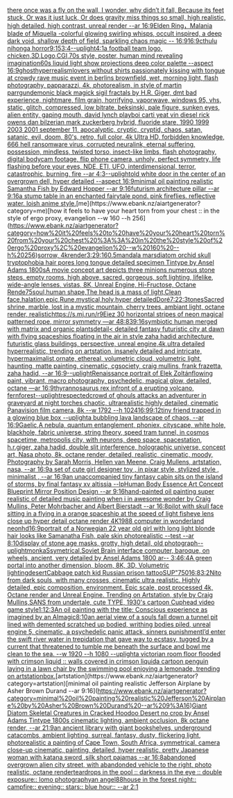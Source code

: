 [there once was a fly on the wall, I wonder, why didn’t it fall, Because its feet stuck, Or was it just luck, Or does gravity miss things so small, high realistic, high detailed, high contrast, unreal render --ar 16:9](https://www.ebank.nz/aiartgenerator?category=there%20once%20was%20a%20fly%20on%20the%20wall%2C%20I%20wonder%2C%20why%20didn%E2%80%99t%20it%20fall%2C%20Because%20its%20feet%20stuck%2C%20Or%20was%20it%20just%20luck%2C%20Or%20does%20gravity%20miss%20things%20so%20small%2C%20high%20realistic%2C%20high%20detailed%2C%20high%20contrast%2C%20unreal%20render%20--ar%2016%3A9)[Elden Ring，Malania blade of Miquella -](https://www.ebank.nz/aiartgenerator?category=Elden%20Ring%EF%BC%8CMalania%20blade%20of%20Miquella%20-)[colorful glowing swirling whisps, occult inspired, a deep dark void, shallow depth of field, sparkling chaos magic -- 16:9](https://www.ebank.nz/aiartgenerator?category=colorful%20glowing%20swirling%20whisps%2C%20occult%20inspired%2C%20a%20deep%20dark%20void%2C%20shallow%20depth%20of%20field%2C%20sparkling%20chaos%20magic%20--%2016%3A9)[16:9](https://www.ebank.nz/aiartgenerator?category=16%3A9)[cthulu nihonga horror](https://www.ebank.nz/aiartgenerator?category=cthulu%20nihonga%20horror)[9:15](https://www.ebank.nz/aiartgenerator?category=9%3A15)[3:4](https://www.ebank.nz/aiartgenerator?category=3%3A4)[--uplight](https://www.ebank.nz/aiartgenerator?category=--uplight)[4:1](https://www.ebank.nz/aiartgenerator?category=4%3A1)[a football team logo, chicken,3D,Logo,CGI,](https://www.ebank.nz/aiartgenerator?category=a%20football%20team%20logo%2C%20chicken%2C3D%2CLogo%2CCGI%2C)[70s style, poster, human mind revealing imagination](https://www.ebank.nz/aiartgenerator?category=70s%20style%2C%20poster%2C%20human%20mind%20revealing%20imagination)[60s liquid light show projections deep color palette --aspect 16:9](https://www.ebank.nz/aiartgenerator?category=60s%20liquid%20light%20show%20projections%20deep%20color%20palette%20--aspect%2016%3A9)[ghost](https://www.ebank.nz/aiartgenerator?category=ghost)[hyperrealism](https://www.ebank.nz/aiartgenerator?category=hyperrealism)[lovers without shirts passionately kissing with tongue at crowdy rave music event in berlins brownfield, wet, morning light, flash photography, papparazzi, 4k, photorealism, in style of martin parr](https://www.ebank.nz/aiartgenerator?category=lovers%20without%20shirts%20passionately%20kissing%20with%20tongue%20at%20crowdy%20rave%20music%20event%20in%20berlins%20brownfield%2C%20wet%2C%20morning%20light%2C%20flash%20photography%2C%20papparazzi%2C%204k%2C%20photorealism%2C%20in%20style%20of%20martin%20parr)[gun](https://www.ebank.nz/aiartgenerator?category=gun)[demonic black magick sigil fractals by H.R. Giger, dmt bad experience, nightmare, film grain, horrifying, vaporwave, windows 95, vhs, static, glitch, compressed, low bitrate, beksinski, pale figure, sunken eyes, alien entity, gaping mouth, david lynch playboi carti yeat vin diesel rick owens dan bilzerian mark zuckerberg hybrid, fluoride stare, 1990 1999 2003 2001 september 11, apocalyptic, cryptic, cryptid, chaos, satan, satanic, evil, doom, 80's, retro, full color, 4k Ultra HD, forbidden knowledge, 666 hell ransomware virus, corrupted neuralink, eternal suffering, possession, mindless, twisted torso, insect-like limbs, flash photography, digital bodycam footage, flip phone camera, unholy, perfect symmetry, life flashing before your eyes, NDE, ETI, UFO, interdimensional, terror, catastrophic, burning, fire --ar 4:3](https://www.ebank.nz/aiartgenerator?category=demonic%20black%20magick%20sigil%20fractals%20by%20H.R.%20Giger%2C%20dmt%20bad%20experience%2C%20nightmare%2C%20film%20grain%2C%20horrifying%2C%20vaporwave%2C%20windows%2095%2C%20vhs%2C%20static%2C%20glitch%2C%20compressed%2C%20low%20bitrate%2C%20beksinski%2C%20pale%20figure%2C%20sunken%20eyes%2C%20alien%20entity%2C%20gaping%20mouth%2C%20david%20lynch%20playboi%20carti%20yeat%20vin%20diesel%20rick%20owens%20dan%20bilzerian%20mark%20zuckerberg%20hybrid%2C%20fluoride%20stare%2C%201990%201999%202003%202001%20september%2011%2C%20apocalyptic%2C%20cryptic%2C%20cryptid%2C%20chaos%2C%20satan%2C%20satanic%2C%20evil%2C%20doom%2C%2080%27s%2C%20retro%2C%20full%20color%2C%204k%20Ultra%20HD%2C%20forbidden%20knowledge%2C%20666%20hell%20ransomware%20virus%2C%20corrupted%20neuralink%2C%20eternal%20suffering%2C%20possession%2C%20mindless%2C%20twisted%20torso%2C%20insect-like%20limbs%2C%20flash%20photography%2C%20digital%20bodycam%20footage%2C%20flip%20phone%20camera%2C%20unholy%2C%20perfect%20symmetry%2C%20life%20flashing%20before%20your%20eyes%2C%20NDE%2C%20ETI%2C%20UFO%2C%20interdimensional%2C%20terror%2C%20catastrophic%2C%20burning%2C%20fire%20--ar%204%3A3)[--uplight](https://www.ebank.nz/aiartgenerator?category=--uplight)[old white door in the center of an overgrown dell, hyper detailed --aspect 16:9](https://www.ebank.nz/aiartgenerator?category=old%20white%20door%20in%20the%20center%20of%20an%20overgrown%20dell%2C%20hyper%20detailed%20--aspect%2016%3A9)[minimal oil painting realistic Samantha Fish by Edward Hopper --ar 9:16](https://www.ebank.nz/aiartgenerator?category=minimal%20oil%20painting%20realistic%20Samantha%20Fish%20by%20Edward%20Hopper%20--ar%209%3A16)[futurism architecture pillar --ar 9:16](https://www.ebank.nz/aiartgenerator?category=futurism%20architecture%20pillar%20--ar%209%3A16)[a stump table in an enchanted fairytale pond. pink fireflies. reflective water. loish anime style.](https://www.ebank.nz/aiartgenerator?category=a%20stump%20table%20in%20an%20enchanted%20fairytale%20pond.%20pink%20fireflies.%20reflective%20water.%20loish%20anime%20style.)[me](https://www.ebank.nz/aiartgenerator?category=me)[how it feels to have your heart torn from your chest :: in the style of ergo proxy, evangelion --w 160 --h 256](https://www.ebank.nz/aiartgenerator?category=how%20it%20feels%20to%20have%20your%20heart%20torn%20from%20your%20chest%20%3A%3A%20in%20the%20style%20of%20ergo%20proxy%2C%20evangelion%20--w%20160%20--h%20256)[sorrow, 4k](https://www.ebank.nz/aiartgenerator?category=sorrow%2C%204k)[render](https://www.ebank.nz/aiartgenerator?category=render)[3:2](https://www.ebank.nz/aiartgenerator?category=3%3A2)[9:16](https://www.ebank.nz/aiartgenerator?category=9%3A16)[0.5](https://www.ebank.nz/aiartgenerator?category=0.5)[mandala mars](https://www.ebank.nz/aiartgenerator?category=mandala%20mars)[diatom orchid skull tryptophobia hair pores long tongue detailed specimen  Tintype by Ansel Adams 1800s](https://www.ebank.nz/aiartgenerator?category=diatom%20orchid%20skull%20tryptophobia%20hair%20pores%20long%20tongue%20detailed%20specimen%20%20Tintype%20by%20Ansel%20Adams%201800s)[A movie concept art depicts three minions numerous stone steps, empty rooms, high above, sacred, gorgeous, soft lighting, lifelike, wide-angle lenses, vistas, 8K, Unreal Engine, Hi-Fructose, Octane Rende](https://www.ebank.nz/aiartgenerator?category=A%20movie%20concept%20art%20depicts%20three%20minions%20numerous%20stone%20steps%2C%20empty%20rooms%2C%20high%20above%2C%20sacred%2C%20gorgeous%2C%20soft%20lighting%2C%20lifelike%2C%20wide-angle%20lenses%2C%20vistas%2C%208K%2C%20Unreal%20Engine%2C%20Hi-Fructose%2C%20Octane%20Rende)[75](https://www.ebank.nz/aiartgenerator?category=75)[soul,human shape,The head is a mass of light,Clean face,halation,epic,Rune,mystical,holy,hyper detailed](https://www.ebank.nz/aiartgenerator?category=soul%2Chuman%20shape%2CThe%20head%20is%20a%20mass%20of%20light%2CClean%20face%2Chalation%2Cepic%2CRune%2Cmystical%2Choly%2Chyper%20detailed)[Doré](https://www.ebank.nz/aiartgenerator?category=Dor%C3%A9)[7:2](https://www.ebank.nz/aiartgenerator?category=7%3A2)[2:3](https://www.ebank.nz/aiartgenerator?category=2%3A3)[tones](https://www.ebank.nz/aiartgenerator?category=tones)[Sacred shrine, marble, lost in a mystic mountain, cherry trees, ambiant light, octane render, realistic](https://www.ebank.nz/aiartgenerator?category=Sacred%20shrine%2C%20marble%2C%20lost%20in%20a%20mystic%20mountain%2C%20cherry%20trees%2C%20ambiant%20light%2C%20octane%20render%2C%20realistic)[https://s.mj.run/r9Eiez 30 horizontal stripes of neon magical patterned rope, mirror symmetry —ar 48:83](https://www.ebank.nz/aiartgenerator?category=https%3A//s.mj.run/r9Eiez%2030%20horizontal%20stripes%20of%20neon%20magical%20patterned%20rope%2C%20mirror%20symmetry%20%E2%80%94ar%2048%3A83)[9:16](https://www.ebank.nz/aiartgenerator?category=9%3A16)[symbiotic human merged with matrix and organic plants](https://www.ebank.nz/aiartgenerator?category=symbiotic%20human%20merged%20with%20matrix%20and%20organic%20plants)[detail](https://www.ebank.nz/aiartgenerator?category=detail)[< detailed fantasy futuristic city at dawn with flying spaceships floating in the air in style zaha hadid architecture, futuristic glass buildings, perspective, unreal engine,4k,ultra detailed hyperrealistic, trending on artstation, insanely detailed and intricate, hypermaximalist,ornate, ethereal, volumetric cloud, volumetric light, haunting, matte painting, cinematic, cgsociety, craig mullins, frank frazetta, zaha hadid, --ar 16:9](https://www.ebank.nz/aiartgenerator?category=%3C%20detailed%20fantasy%20futuristic%20city%20at%20dawn%20with%20flying%20spaceships%20floating%20in%20the%20air%20in%20style%20zaha%20hadid%20architecture%2C%20futuristic%20glass%20buildings%2C%20perspective%2C%20unreal%20engine%2C4k%2Cultra%20detailed%20hyperrealistic%2C%20trending%20on%20artstation%2C%20insanely%20detailed%20and%20intricate%2C%20hypermaximalist%2Cornate%2C%20ethereal%2C%20volumetric%20cloud%2C%20volumetric%20light%2C%20haunting%2C%20matte%20painting%2C%20cinematic%2C%20cgsociety%2C%20craig%20mullins%2C%20frank%20frazetta%2C%20zaha%20hadid%2C%20--ar%2016%3A9)[--uplight](https://www.ebank.nz/aiartgenerator?category=--uplight)[Renaissance portrait of Elek Zoltán](https://www.ebank.nz/aiartgenerator?category=Renaissance%20portrait%20of%20Elek%20Zolt%C3%A1n)[flowing paint, vibrant, macro photography, psychedelic, magical glow, detailed, octane —ar 16:9](https://www.ebank.nz/aiartgenerator?category=flowing%20paint%2C%20vibrant%2C%20macro%20photography%2C%20psychedelic%2C%20magical%20glow%2C%20detailed%2C%20octane%20%E2%80%94ar%2016%3A9)[thyrannosaurus rex infront of a erupting volcano, fernforest](https://www.ebank.nz/aiartgenerator?category=thyrannosaurus%20rex%20infront%20of%20a%20erupting%20volcano%2C%20fernforest)[--uplight](https://www.ebank.nz/aiartgenerator?category=--uplight)[respected](https://www.ebank.nz/aiartgenerator?category=respected)[crowd of ghouls attacks an adventurer in graveyard at night torches chaotic, ultrarealistic highly detailed, cinematic Panavision film camera, 8k --w 1792 --h 1024](https://www.ebank.nz/aiartgenerator?category=crowd%20of%20ghouls%20attacks%20an%20adventurer%20in%20graveyard%20at%20night%20torches%20chaotic%2C%20ultrarealistic%20highly%20detailed%2C%20cinematic%20Panavision%20film%20camera%2C%208k%20--w%201792%20--h%201024)[16:9](https://www.ebank.nz/aiartgenerator?category=16%3A9)[9:12](https://www.ebank.nz/aiartgenerator?category=9%3A12)[tiny friend trapped in a glowing blue box --uplight](https://www.ebank.nz/aiartgenerator?category=tiny%20friend%20trapped%20in%20a%20glowing%20blue%20box%20--uplight)[a bubbling lava landscape of chaos, --ar 16:9](https://www.ebank.nz/aiartgenerator?category=a%20bubbling%20lava%20landscape%20of%20chaos%2C%20--ar%2016%3A9)[Gaelic,](https://www.ebank.nz/aiartgenerator?category=Gaelic%2C)[A nebula, quantum entanglement, phoniex, cityscape, white hole, blackhole, fabric universe, string theory, speed tram tunnel, in cosmos spacetime, metropolis city, with neurons, deep space, spacestation, h.r.giger, zaha hadid, double slit interference, holographic universe, concept art, Nasa photo, 8k, octane render, detailed, realistic, cinematic, moody, Photography by Sarah Morris, Hellen van Meene, Craig Mullens, artstation, nasa, --ar 16:9](https://www.ebank.nz/aiartgenerator?category=A%20nebula%2C%20quantum%20entanglement%2C%20phoniex%2C%20cityscape%2C%20white%20hole%2C%20blackhole%2C%20fabric%20universe%2C%20string%20theory%2C%20speed%20tram%20tunnel%2C%20in%20cosmos%20spacetime%2C%20metropolis%20city%2C%20with%20neurons%2C%20deep%20space%2C%20spacestation%2C%20h.r.giger%2C%20zaha%20hadid%2C%20double%20slit%20interference%2C%20holographic%20universe%2C%20concept%20art%2C%20Nasa%20photo%2C%208k%2C%20octane%20render%2C%20detailed%2C%20realistic%2C%20cinematic%2C%20moody%2C%20Photography%20by%20Sarah%20Morris%2C%20Hellen%20van%20Meene%2C%20Craig%20Mullens%2C%20artstation%2C%20nasa%2C%20--ar%2016%3A9)[a set of cute girl designer toy , in pixar style, stylized style , minimalist , --ar 16:9](https://www.ebank.nz/aiartgenerator?category=a%20set%20of%20cute%20girl%20designer%20toy%20%2C%20in%20pixar%20style%2C%20stylized%20style%20%2C%20minimalist%20%2C%20--ar%2016%3A9)[an unaccompanied tiny fantasy cabin sits on the island of storms, by final fantasy xv altissia --lp](https://www.ebank.nz/aiartgenerator?category=an%20unaccompanied%20tiny%20fantasy%20cabin%20sits%20on%20the%20island%20of%20storms%2C%20by%20final%20fantasy%20xv%20altissia%20--lp)[Human Body Essence Art Concept Blueprint Mirror Position Design --ar 9:16](https://www.ebank.nz/aiartgenerator?category=Human%20Body%20Essence%20Art%20Concept%20Blueprint%20Mirror%20Position%20Design%20--ar%209%3A16)[hand-painted oil painting super realistic of detailed music painting when i in awesome wonder by Craig Mullins, Peter Mohrbacher and Albert Bierstadt --ar 16:8](https://www.ebank.nz/aiartgenerator?category=hand-painted%20oil%20painting%20super%20realistic%20of%20detailed%20music%20painting%20when%20i%20in%20awesome%20wonder%20by%20Craig%20Mullins%2C%20Peter%20Mohrbacher%20and%20Albert%20Bierstadt%20--ar%2016%3A8)[pilot with skull face sitting in a flying in a orange spaceship at the speed of light fisheye lens close up hyper detail octane render 4K](https://www.ebank.nz/aiartgenerator?category=pilot%20with%20skull%20face%20sitting%20in%20a%20flying%20in%20a%20orange%20spaceship%20at%20the%20speed%20of%20light%20fisheye%20lens%20close%20up%20hyper%20detail%20octane%20render%204K)[1988 computer in wonderland neon](https://www.ebank.nz/aiartgenerator?category=1988%20computer%20in%20wonderland%20neon)[hd](https://www.ebank.nz/aiartgenerator?category=hd)[16:9](https://www.ebank.nz/aiartgenerator?category=16%3A9)[portrait of a Norwegian 22 year old girl with long light blonde hair looks like Samanatha Fish, pale skin photorealistic --test --ar 8:10](https://www.ebank.nz/aiartgenerator?category=portrait%20of%20a%20Norwegian%2022%20year%20old%20girl%20with%20long%20light%20blonde%20hair%20looks%20like%20Samanatha%20Fish%2C%20pale%20skin%20photorealistic%20--test%20--ar%208%3A10)[display of stone age masks, grotty, high detail, old photograph](https://www.ebank.nz/aiartgenerator?category=display%20of%20stone%20age%20masks%2C%20grotty%2C%20high%20detail%2C%20old%20photograph)[--uplight](https://www.ebank.nz/aiartgenerator?category=--uplight)[monkaS](https://www.ebank.nz/aiartgenerator?category=monkaS)[symetrical,](https://www.ebank.nz/aiartgenerator?category=symetrical%2C)[Soviet Brain interface computer, baroque,  on wheels, ancient, very detailed by Ansel Adams 1800 ar-- 3:4](https://www.ebank.nz/aiartgenerator?category=Soviet%20Brain%20interface%20computer%2C%20baroque%2C%20%20on%20wheels%2C%20ancient%2C%20very%20detailed%20by%20Ansel%20Adams%201800%20ar--%203%3A4)[6:4](https://www.ebank.nz/aiartgenerator?category=6%3A4)[A green portal into another dimension, bloom, 8K, 3D, Volumetric lighting](https://www.ebank.nz/aiartgenerator?category=A%20green%20portal%20into%20another%20dimension%2C%20bloom%2C%208K%2C%203D%2C%20Volumetric%20lighting)[desert](https://www.ebank.nz/aiartgenerator?category=desert)[Cabbage patch kid Russian prison tattoo](https://www.ebank.nz/aiartgenerator?category=Cabbage%20patch%20kid%20Russian%20prison%20tattoo)[SUP"](https://www.ebank.nz/aiartgenerator?category=SUP%22)[750](https://www.ebank.nz/aiartgenerator?category=750)[16:8](https://www.ebank.nz/aiartgenerator?category=16%3A8)[3:2](https://www.ebank.nz/aiartgenerator?category=3%3A2)[Nito from dark souls, with many crosses, cinematic ultra realistic. Highly detailed, epic composition. environment. Epic scale, post processed 4k, Octane render and Unreal Engine. Trending on Artstation, style by Craig Mullins,](https://www.ebank.nz/aiartgenerator?category=Nito%20from%20dark%20souls%2C%20with%20many%20crosses%2C%20cinematic%20ultra%20realistic.%20Highly%20detailed%2C%20epic%20composition.%20environment.%20Epic%20scale%2C%20post%20processed%204k%2C%20Octane%20render%20and%20Unreal%20Engine.%20Trending%20on%20Artstation%2C%20style%20by%20Craig%20Mullins%2C)[SANS from undertale, cute TYPE, 1930's cartoon Cuphead video game style](https://www.ebank.nz/aiartgenerator?category=SANS%20from%20undertale%2C%20cute%20TYPE%2C%201930%27s%20cartoon%20Cuphead%20video%20game%20style)[1:1](https://www.ebank.nz/aiartgenerator?category=1%3A1)[2:3](https://www.ebank.nz/aiartgenerator?category=2%3A3)[An oil painting with the title: Conscious experience as imagined by an AI](https://www.ebank.nz/aiartgenerator?category=An%20oil%20painting%20with%20the%20title%3A%20Conscious%20experience%20as%20imagined%20by%20an%20AI)[magic](https://www.ebank.nz/aiartgenerator?category=magic)[8:10](https://www.ebank.nz/aiartgenerator?category=8%3A10)[an aerial view of a souls fall down a tunnel pit lined with demented scratched up bodied, writhing bodies piled, unreal engine 5, cinematic, a psychedelic panic attack,  sinners punishment](https://www.ebank.nz/aiartgenerator?category=an%20aerial%20view%20of%20a%20souls%20fall%20down%20a%20tunnel%20pit%20lined%20with%20demented%20scratched%20up%20bodied%2C%20writhing%20bodies%20piled%2C%20unreal%20engine%205%2C%20cinematic%2C%20a%20psychedelic%20panic%20attack%2C%20%20sinners%20punishment)[I’d enter the swift river water in trepidation that gave way to ecstasy, tugged by a current that threatened to tumble me beneath the surface and bowl me clean to the sea. --w 1920 --h 1080 --uplight](https://www.ebank.nz/aiartgenerator?category=I%E2%80%99d%20enter%20the%20swift%20river%20water%20in%20trepidation%20that%20gave%20way%20to%20ecstasy%2C%20tugged%20by%20a%20current%20that%20threatened%20to%20tumble%20me%20beneath%20the%20surface%20and%20bowl%20me%20clean%20to%20the%20sea.%20--w%201920%20--h%201080%20--uplight)[a victorian room floor flooded with crimson liquid :: walls covered in crimson liquid](https://www.ebank.nz/aiartgenerator?category=a%20victorian%20room%20floor%20flooded%20with%20crimson%20liquid%20%3A%3A%20walls%20covered%20in%20crimson%20liquid)[a cartoon penguin laying in a lawn chair by the swimming pool enjoying a lemonade, trending on artstation](https://www.ebank.nz/aiartgenerator?category=a%20cartoon%20penguin%20laying%20in%20a%20lawn%20chair%20by%20the%20swimming%20pool%20enjoying%20a%20lemonade%2C%20trending%20on%20artstation)[box.](https://www.ebank.nz/aiartgenerator?category=box.)[artstation](https://www.ebank.nz/aiartgenerator?category=artstation)[minimal oil painting realistic Jefferson Airplane by Asher Brown Durand --ar 9:16](https://www.ebank.nz/aiartgenerator?category=minimal%20oil%20painting%20realistic%20Jefferson%20Airplane%20by%20Asher%20Brown%20Durand%20--ar%209%3A16)[Giant Diatom Skeletal Creatures in Cracked Hoodoo Desert no crop by Ansel Adams Tintype 1800s cinematic lighting, ambient occlusion, 8k octane render, --ar 21:9](https://www.ebank.nz/aiartgenerator?category=Giant%20Diatom%20Skeletal%20Creatures%20in%20Cracked%20Hoodoo%20Desert%20no%20crop%20by%20Ansel%20Adams%20Tintype%201800s%20cinematic%20lighting%2C%20ambient%20occlusion%2C%208k%20octane%20render%2C%20--ar%2021%3A9)[an ancient library with giant bookshelves, underground catacombs, ambient lighting, surreal, fantasy, dusty, flickering light, photorealistic a painting of Cape Town, South Africa, symmetrical, camera close-up cinematic, painting, detailed, hyper realistic, pretty Japanese woman with katana sword ,silk short pajamas --ar 16:8](https://www.ebank.nz/aiartgenerator?category=an%20ancient%20library%20with%20giant%20bookshelves%2C%20underground%20catacombs%2C%20ambient%20lighting%2C%20surreal%2C%20fantasy%2C%20dusty%2C%20flickering%20light%2C%20photorealistic%20a%20painting%20of%20Cape%20Town%2C%20South%20Africa%2C%20symmetrical%2C%20camera%20close-up%20cinematic%2C%20painting%2C%20detailed%2C%20hyper%20realistic%2C%20pretty%20Japanese%20woman%20with%20katana%20sword%20%2Csilk%20short%20pajamas%20--ar%2016%3A8)[abandoned overgrown alien city street, with abandonded vehicle to the right, photo realistic, octane render](https://www.ebank.nz/aiartgenerator?category=abandoned%20overgrown%20alien%20city%20street%2C%20with%20abandonded%20vehicle%20to%20the%20right%2C%20photo%20realistic%2C%20octane%20render)[teardrops in the pool :: darkness in the eye :: double exposure:: lomo photography](https://www.ebank.nz/aiartgenerator?category=teardrops%20in%20the%20pool%20%3A%3A%20darkness%20in%20the%20eye%20%3A%3A%20double%20exposure%3A%3A%20lomo%20photography)[an angel](https://www.ebank.nz/aiartgenerator?category=an%20angel)[88](https://www.ebank.nz/aiartgenerator?category=88)[house in the forest night:: campfire:: evening:: stars:: blue hour:: --ar 2:1](https://www.ebank.nz/aiartgenerator?category=house%20in%20the%20forest%20night%3A%3A%20campfire%3A%3A%20evening%3A%3A%20stars%3A%3A%20blue%20hour%3A%3A%20--ar%202%3A1)